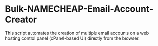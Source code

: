 # Bulk-NAMECHEAP-Email-Account-Creator
This script automates the creation of multiple email accounts on a web hosting control panel (cPanel-based UI) directly from the browser.
